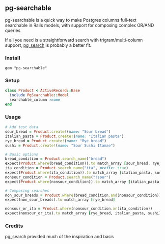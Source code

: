## pg-searchable

pg-searchable is a quick way to make Postgres columns full-text searchable in Rails models, with support for composing complex OR/AND queries.

If all you need is a straightforward search with trigram/multi-column support, [pg_search](https://github.com/Casecommons/pg_search) is probably a better fit.

### Install

`gem "pg-searchable"`

### Setup

```ruby
class Product < ActiveRecord::Base
  include PgSearchable::Model
  searchable_column :name
end
```

### Usage

```ruby
# Add test data
sour_bread = Product.create!(name: "Sour bread")
italian_pasta = Product.create!(name: "Italian pasta")
rye_bread = Product.create!(name: "Rye bread")
sushi = Product.create!(name: "Sour Sushi Itamae")

# Basic options
bread_condition = Product.search_name("bread")
expect(Product.where(bread_condition)).to match_array [sour_bread, rye_bread]
ita_condition = Product.search_name("ita", prefix: true)
expect(Product.where(ita_condition)).to match_array [italian_pasta, sushi]
nonsour_condition = Product.search_name("!sour")
expect(Product.where(nonsour_condition)).to match_array [italian_pasta, rye_bread]

# Composing searches
non_sour_breads = Product.where(bread_condition.and(nonsour_condition))
expect(non_sour_breads).to match_array [rye_bread]

nonsour_or_ita = Product.where(nonsour_condition.or(ita_condition))
expect(nonsour_or_ita).to match_array [rye_bread, italian_pasta, sushi]
```

### Credits

pg_search provided much of the inspiration and basis